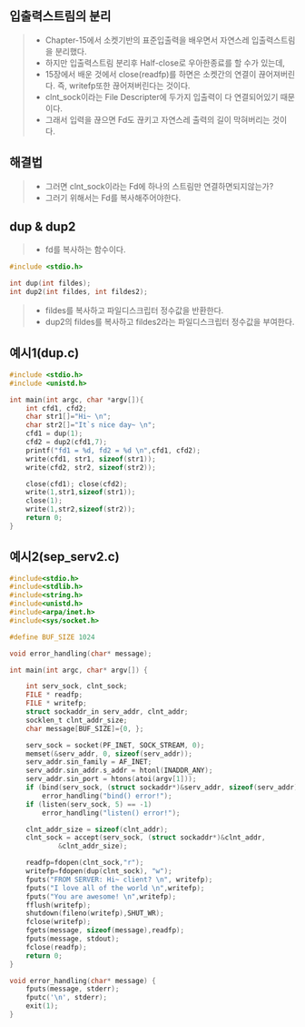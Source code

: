## 입출력스트림의 분리
> * Chapter-15에서 소켓기반의 표준입출력을 배우면서 자연스레 입출력스트림을 분리했다.
> * 하지만 입출력스트림 분리후 Half-close로 우아한종료를 할 수가 있는데,
> * 15장에서 배운 것에서 close(readfp)를 하면은 소켓간의 연결이 끊어져버린다. 즉, writefp또한 끊어져버린다는 것이다.
> * clnt_sock이라는 File Descripter에 두가지 입출력이 다 연결되어있기 때문이다.
> * 그래서 입력을 끊으면 Fd도 끊키고 자연스레 출력의 길이 막혀버리는 것이다.

## 해결법
> * 그러면 clnt_sock이라는 Fd에 하나의 스트림만 연결하면되지않는가?
> * 그러기 위해서는 Fd를 복사해주어야한다.

## dup & dup2
> * fd를 복사하는 함수이다.
```c
#include <stdio.h>

int dup(int fildes);
int dup2(int fildes, int fildes2);
```
> * fildes를 복사하고 파일디스크립터 정수값을 반환한다.
> * dup2의 fildes를 복사하고 fildes2라는 파일디스크립터 정수값을 부여한다.

## 예시1(dup.c)
```c
#include <stdio.h>
#include <unistd.h>

int main(int argc, char *argv[]){
    int cfd1, cfd2;
    char str1[]="Hi~ \n";
    char str2[]="It`s nice day~ \n";
    cfd1 = dup(1);
    cfd2 = dup2(cfd1,7);
    printf("fd1 = %d, fd2 = %d \n",cfd1, cfd2);
    write(cfd1, str1, sizeof(str1));
    write(cfd2, str2, sizeof(str2));

    close(cfd1); close(cfd2);
    write(1,str1,sizeof(str1));
    close(1);
    write(1,str2,sizeof(str2));
    return 0;
}
```

## 예시2(sep_serv2.c)
```c
#include<stdio.h>
#include<stdlib.h>
#include<string.h>
#include<unistd.h>
#include<arpa/inet.h>
#include<sys/socket.h>

#define BUF_SIZE 1024

void error_handling(char* message);

int main(int argc, char* argv[]) {

	int serv_sock, clnt_sock;
    FILE * readfp;
    FILE * writefp;
    struct sockaddr_in serv_addr, clnt_addr;
	socklen_t clnt_addr_size;
    char message[BUF_SIZE]={0, };

	serv_sock = socket(PF_INET, SOCK_STREAM, 0);
	memset(&serv_addr, 0, sizeof(serv_addr));
	serv_addr.sin_family = AF_INET;
	serv_addr.sin_addr.s_addr = htonl(INADDR_ANY);
	serv_addr.sin_port = htons(atoi(argv[1]));
	if (bind(serv_sock, (struct sockaddr*)&serv_addr, sizeof(serv_addr)) == 	-1)
		error_handling("bind() error!");
	if (listen(serv_sock, 5) == -1)
		error_handling("listen() error!");

	clnt_addr_size = sizeof(clnt_addr);
    clnt_sock = accept(serv_sock, (struct sockaddr*)&clnt_addr,
			&clnt_addr_size);

    readfp=fdopen(clnt_sock,"r");
    writefp=fdopen(dup(clnt_sock), "w");
    fputs("FROM SERVER: Hi~ client? \n", writefp);
    fputs("I love all of the world \n",writefp);
    fputs("You are awesome! \n",writefp);
    fflush(writefp);
    shutdown(fileno(writefp),SHUT_WR);
    fclose(writefp);
    fgets(message, sizeof(message),readfp);
    fputs(message, stdout);
    fclose(readfp);
	return 0;
}

void error_handling(char* message) {
	fputs(message, stderr);
	fputc('\n', stderr);
	exit(1);
}
```
